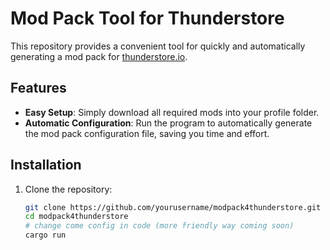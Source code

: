 # Mod Pack Tool for Thunderstore

This repository provides a convenient tool for quickly and automatically generating a mod pack for [thunderstore.io](https://thunderstore.io). 

## Features

- **Easy Setup**: Simply download all required mods into your profile folder.
- **Automatic Configuration**: Run the program to automatically generate the mod pack configuration file, saving you time and effort.

## Installation

1. Clone the repository:
   ```bash
   git clone https://github.com/yourusername/modpack4thunderstore.git
   cd modpack4thunderstore
   # change come config in code (more friendly way coming soon)
   cargo run 